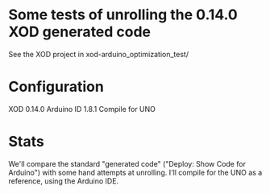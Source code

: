 # Some tests of unrolling the 0.14.0 XOD generated code

See the XOD project in xod-arduino_optimization_test/

# Configuration

XOD 0.14.0
Arduino ID 1.8.1
Compile for UNO

# Stats

We'll compare the standard "generated code" ("Deploy: Show Code for Arduino") with some hand attempts at unrolling. I'll compile for the UNO as a reference, using the Arduino IDE.


